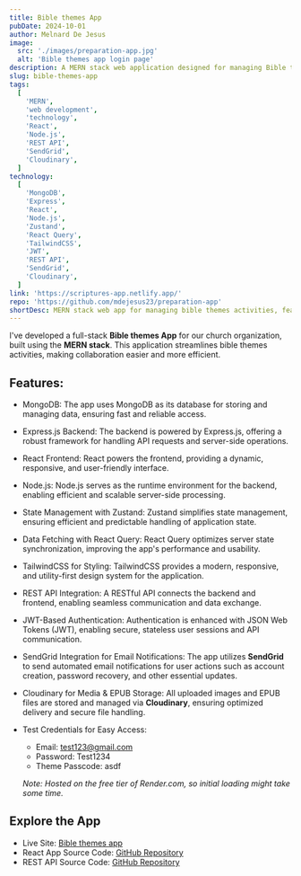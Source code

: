 ```yaml
---
title: Bible themes App
pubDate: 2024-10-01
author: Melnard De Jesus
image:
  src: './images/preparation-app.jpg'
  alt: 'Bible themes app login page'
description: A MERN stack web application designed for managing Bible themes in our church. It offers secure CRUD functionality, state management, REST API integration, responsive design, Cloudinary file handling, and email notifications using SendGrid.
slug: bible-themes-app
tags:
  [
    'MERN',
    'web development',
    'technology',
    'React',
    'Node.js',
    'REST API',
    'SendGrid',
    'Cloudinary',
  ]
technology:
  [
    'MongoDB',
    'Express',
    'React',
    'Node.js',
    'Zustand',
    'React Query',
    'TailwindCSS',
    'JWT',
    'REST API',
    'SendGrid',
    'Cloudinary',
  ]
link: 'https://scriptures-app.netlify.app/'
repo: 'https://github.com/mdejesus23/preparation-app'
shortDesc: MERN stack web app for managing bible themes activities, featuring authentication, REST API integration, JWT-based security, Cloudinary file storage, SendGrid email notifications, and secure data handling.
---
```


I've developed a full-stack <strong>Bible themes App</strong> for our church organization, built using the **MERN stack**. This application streamlines bible themes activities, making collaboration easier and more efficient.

## Features:

- <i class="fas fa-database text-lblue"></i> MongoDB: The app uses MongoDB as its database for storing and managing data, ensuring fast and reliable access.

- <i class="fab fa-node-js text-lblue"></i> Express.js Backend: The backend is powered by Express.js, offering a robust framework for handling API requests and server-side operations.

- <i class="fab fa-react text-lblue"></i> React Frontend: React powers the frontend, providing a dynamic, responsive, and user-friendly interface.

- <i class="fas fa-server text-lblue"></i> Node.js: Node.js serves as the runtime environment for the backend, enabling efficient and scalable server-side processing.

- <i class="fas fa-toolbox text-lblue"></i> State Management with Zustand: Zustand simplifies state management, ensuring efficient and predictable handling of application state.

- <i class="fas fa-sync text-lblue"></i> Data Fetching with React Query: React Query optimizes server state synchronization, improving the app's performance and usability.

- <i class="fas fa-paint-brush text-lblue"></i> TailwindCSS for Styling: TailwindCSS provides a modern, responsive, and utility-first design system for the application.

- <i class="fas fa-link text-lblue"></i> REST API Integration: A RESTful API connects the backend and frontend, enabling seamless communication and data exchange.

- <i class="fas fa-lock text-lblue"></i> JWT-Based Authentication: Authentication is enhanced with JSON Web Tokens (JWT), enabling secure, stateless user sessions and API communication.

- <i class="fas fa-envelope text-lblue"></i> SendGrid Integration for Email Notifications: The app utilizes **SendGrid** to send automated email notifications for user actions such as account creation, password recovery, and other essential updates.

- <i class="fas fa-cloud-upload-alt text-lblue"></i> Cloudinary for Media & EPUB Storage: All uploaded images and EPUB files are stored and managed via **Cloudinary**, ensuring optimized delivery and secure file handling.

- <i class="fas fa-user-check text-lblue"></i> Test Credentials for Easy Access:

  - Email: <span class="text-lblue">test123@gmail.com</span>
  - Password: <span class="text-lblue">Test1234</span>
  - Theme Passcode: <span class="text-lblue">asdf</span>

  _Note: Hosted on the free tier of Render.com, so initial loading might take some time._

## Explore the App

- Live Site: <a href="https://scriptures-themes.melnerdz.com/" target="_blank">Bible themes app</a>
- React App Source Code: <a href="https://github.com/mdejesus23/themes-preparation-app" target="_blank">GitHub Repository</a>
- REST API Source Code: <a href="https://github.com/mdejesus23/prep-app" target="_blank">GitHub Repository</a>
